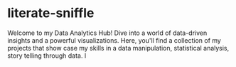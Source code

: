 # literate-sniffle
Welcome to my Data Analytics Hub! Dive into a world of data-driven insights and a powerful visualizations. Here, you'll find a collection of my projects that show case my skills  in a data manipulation, statistical analysis, story telling through data. l
